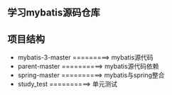 ## 学习mybatis源码仓库

## 项目结构
- mybatis-3-master =========> mybatis源代码
- parent-master ==========> mybatis源代码依赖
- spring-master ==========> mybatis与spring整合
- study_test ==========> 单元测试

